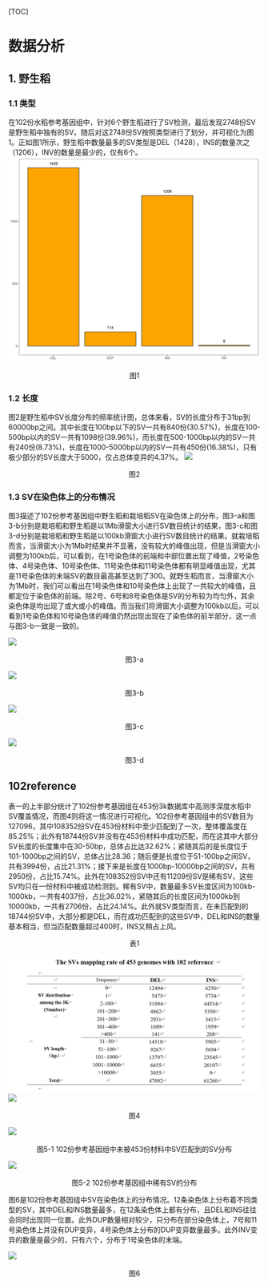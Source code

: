 [TOC]
# 数据分析

## 1. 野生稻
### 1.1 类型
在102份水稻参考基因组中，针对6个野生稻进行了SV检测，最后发现2748份SV是野生稻中独有的SV。随后对这2748份SV按照类型进行了划分，并可视化为图1。正如图1所示，野生稻中数量最多的SV类型是DEL（1428），INS的数量次之（1206），INV的数量是最少的，仅有6个。
![](./assets/sv类型.png)

<center>图1</center>

### 1.2 长度
图2是野生稻中SV长度分布的频率统计图，总体来看，SV的长度分布于31bp到60000bp之间。其中长度在100bp以下的SV一共有840份(30.57%)，长度在100-500bp以内的SV一共有1098份(39.96%)，而长度在500-1000bp以内的SV一共有240份(8.73%)，长度在1000-5000bp以内的SV一共有450份(16.38%)，只有极少部分的SV长度大于5000，仅占总体变异的4.37%。
![](./assets/频率分布1.png)

<center>图2</center>

### 1.3 SV在染色体上的分布情况
图3描述了102份参考基因组中野生稻和栽培稻SV在染色体上的分布，图3-a和图3-b分别是栽培稻和野生稻是以1Mb滑窗大小进行SV数目统计的结果，图3-c和图3-d分别是栽培稻和野生稻是以100kb滑窗大小进行SV数目统计的结果。就栽培稻而言，当滑窗大小为1Mb时结果并不显著，没有较大的峰值出现，但是当滑窗大小调整为100kb后，可以看到，在1号染色体的前端和中部位置出现了峰值，2号染色体、4号染色体、10号染色体、11号染色体和11号染色体都有明显峰值出现，尤其是11号染色体的末端SV的数目最高甚至达到了300。就野生稻而言，当滑窗大小为1Mb时，我们可以看出在1号染色体和10号染色体上出现了一共较大的峰值，且都定位于染色体的前端。除2号、6号和8号染色体是SV的分布较为均匀外，其余染色体是均出现了或大或小的峰值。而当我们将滑窗大小调整为100kb以后，可以看到1号染色体和10号染色体的峰值仍然出现出现在了染色体的前半部分，这一点与图3-b一致是一致的。

![](assets/variation_distribution_cultivated-1Mb.png)
<center>图3-a</center>

![](assets/variation_distribution_wild-1Mb.png)
<center>图3-b</center>

![](assets/zaipeidao100kb.png)
<center>图3-c</center>

![](assets/variation_distribution_wild-100kb.png)
<center>图3-d</center>

## 102reference

表一的上半部分统计了102份参考基因组在453份3k数据库中高测序深度水稻中SV覆盖情况，而图4则将这一情况进行可视化。102份参考基因组中的SV数目为127096，其中108352份SV在453份材料中至少匹配到了一次，整体覆盖度在85.25%；此外有18744份SV并没有在453份材料中成功匹配，而在这其中大部分SV长度的长度集中在30-50bp，总体占比达32.62%；紧随其后的是长度位于101-1000bp之间的SV，总体占比28.36；随后便是长度位于51-100bp之间SV，共有3994份，占比21.31%；接下来是长度在1000bp-10000bp之间的SV，共有2950份，占比15.74%。此外在108352份SV中还有11209份SV是稀有SV，这些SV均只在一份材料中被成功检测到。稀有SV中，数量最多SV长度区间为100kb-1000kb，一共有4037份，占比36.02%，紧随其后的长度区间为1000kb到10000kb，一共有2706份，占比24.14%。此外就SV类型而言，在未匹配到的18744份SV中，大部分都是DEL，而在成功匹配到的这些SV中，DEL和INS的数量基本相当，但当匹配数量超过400时，INS又稍占上风。
<center>表1</center>

![](assets/Snipaste_2021-05-10_17-34-01.png)
![](assets/453频率分布.png)
<center>图4</center>


![](assets/长度分布0.png)
<center>图5-1 102份参考基因组中未被453份材料中SV匹配到的SV分布</center>

![](assets/长度分布1.png)
<center>图5-2 102份参考基因组中稀有SV的分布 </center>



图6是102份参考基因组中SV在染色体上的分布情况。12条染色体上分布着不同类型的SV，其中DEL和INS数量最多，在12条染色体上都有分布，且DEL和INS往往会同时出现同一位置。此外DUP数量相对较少，只分布在部分染色体上，7号和11号染色体上并没有DUP变异，4号染色体上分布的DUP变异数量最多。此外INV变异的数量是最少的，只有六个，分布于1号染色体的末端。

![](assets/chromosome.png)
<center>图6</center>

